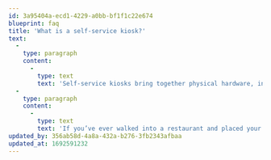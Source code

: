 ```yaml
---
id: 3a95404a-ecd1-4229-a0bb-bf1f1c22e674
blueprint: faq
title: 'What is a self-service kiosk?'
text:
  -
    type: paragraph
    content:
      -
        type: text
        text: 'Self-service kiosks bring together physical hardware, interactive digital displays, and kiosk-specific software to create standalone engagement opportunities for customers.'
  -
    type: paragraph
    content:
      -
        type: text
        text: 'If you’ve ever walked into a restaurant and placed your order independently on a touch-screen display – rather than ordering from the cashier directly – you’ve interacted with a self-service kiosk in the past.'
updated_by: 356ab58d-4a8a-432a-b276-3fb2343afbaa
updated_at: 1692591232
---
```

